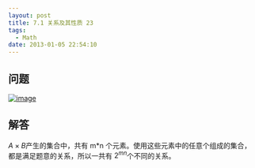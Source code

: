 ```yaml
---
layout: post
title: 7.1 关系及其性质 23
tags:
  - Math
date: 2013-01-05 22:54:10
---
```


## 问题

[![image](http://freewind.me/wp-content/uploads/2013/01/image_thumb93.png "image")](http://freewind.me/wp-content/uploads/2013/01/image93.png)

## 解答

$A \times B$产生的集合中，共有 m*n 个元素。使用这些元素中的任意个组成的集合，都是满足题意的关系，所以一共有 ${2^{mn}}$个不同的关系。